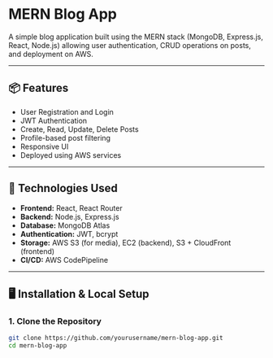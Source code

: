 # MERN Blog App

A simple blog application built using the MERN stack (MongoDB, Express.js, React, Node.js) allowing user authentication, CRUD operations on posts, and deployment on AWS.

---

## 📦 Features

- User Registration and Login
- JWT Authentication
- Create, Read, Update, Delete Posts
- Profile-based post filtering
- Responsive UI
- Deployed using AWS services

---

## 🧰 Technologies Used

- **Frontend:** React, React Router
- **Backend:** Node.js, Express.js
- **Database:** MongoDB Atlas
- **Authentication:** JWT, bcrypt
- **Storage:** AWS S3 (for media), EC2 (backend), S3 + CloudFront (frontend)
- **CI/CD:** AWS CodePipeline

---

## 🖥️ Installation & Local Setup

### 1. Clone the Repository

```bash
git clone https://github.com/yourusername/mern-blog-app.git
cd mern-blog-app
```
